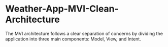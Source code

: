 # Weather-App-MVI-Clean-Architecture
The MVI architecture follows a clear separation of concerns by dividing the application into three main components: Model, View, and Intent. 

